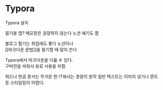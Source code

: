 # Typora


Typora 설치 

필기용 앱? 
메모장은 권장하지 않는다 
노션 얘기도 함 

블로그 필기는 취업에도 좋다 노션이나  
[[마크다운 문법]]을 필기할 때 많이 쓴다 

Typora에서 마크다운을 다룰 수 있다.  
구버전을 씌워서 유료 사용을 피함. 

워드나 한글 문서는 무거운 편 
IT에서는 경량이 원칙 
일반 텍스트는 이미지 넣기나 폰트 등 스타일링이 어렵다.  
